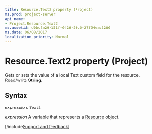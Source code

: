 ```yaml
---
title: Resource.Text2 property (Project)
ms.prod: project-server
api_name:
- Project.Resource.Text2
ms.assetid: d0bcfa29-151f-6426-58c6-27f54ead2286
ms.date: 06/08/2017
localization_priority: Normal
---
```



# Resource.Text2 property (Project)

Gets or sets the value of a local Text custom field for the resource. Read/write  **String**.


## Syntax

_expression_. `Text2`

_expression_ A variable that represents a [Resource](./Project.Resource.md) object.

[!include[Support and feedback](~/includes/feedback-boilerplate.md)]